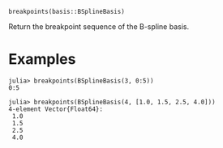 ```
breakpoints(basis::BSplineBasis)
```

Return the breakpoint sequence of the B-spline basis.

# Examples

```jldoctest
julia> breakpoints(BSplineBasis(3, 0:5))
0:5

julia> breakpoints(BSplineBasis(4, [1.0, 1.5, 2.5, 4.0]))
4-element Vector{Float64}:
 1.0
 1.5
 2.5
 4.0
```
